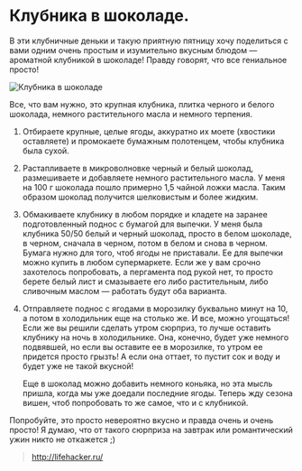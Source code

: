 # Клубника в шоколаде.
В эти клубничные деньки и такую приятную пятницу хочу поделиться с вами одним очень простым и изумительно вкусным блюдом — ароматной клубникой в шоколаде! Правду говорят, что все гениальное просто!

![Клубника в шоколаде](/images/Kulinar/Desert/strawberry.jpg 'Клубника в шоколаде')

Все, что вам нужно, это крупная клубника, плитка черного и белого шоколада, немного растительного масла и немного терпения.

1. Отбираете крупные, целые ягоды, аккуратно их моете (хвостики оставляете) и промокаете бумажным полотенцем, чтобы клубника была сухой.
2. Растапливаете в микроволновке черный и белый шоколад, размешиваете и добавляете немного растительного масла. У меня на 100 г шоколада пошло примерно 1,5 чайной ложки масла. Таким образом шоколад получится шелковистым и более жидким.
3. Обмакиваете клубнику в любом порядке и кладете на заранее подготовленный поднос с бумагой для выпечки. У меня была клубника 50/50 белый и черный шоколад, просто в белом шоколаде, в черном, сначала в черном, потом в белом и снова в черном. Бумага нужно для того, чтоб ягоды не приставали. Ее для выпечки можно купить в любом супермаркете. Если же у вам срочно захотелось попробовать, а пергамента под рукой нет, то просто берете белый лист и смазываете его либо растительным, либо сливочным маслом — работать будут оба варианта.
4. Отправляете поднос с ягодами в морозилку буквально минут на 10, а потом в холодильник еще на столько же. И все, можно угощаться! Если же вы решили сделать утром сюрприз, то лучше оставить клубнику на ночь в холодильнике. Она, конечно, будет уже немного подвявшей, но если вы оставите ее в морозилке, то утром ее придется просто грызть! А если она оттает, то пустит сок и воду и будет уже не такой вкусной!

	Еще в шоколад можно добавить немного коньяка, но эта мысль пришла, когда мы уже доедали последние ягоды. Теперь жду сезона вишен, чтоб попробовать то же самое, что и с клубникой.

Попробуйте, это просто невероятно вкусно и правда очень и очень просто! Я думаю, что от такого сюрприза на завтрак или романтический ужин никто не откажется ;)

> http://lifehacker.ru/
